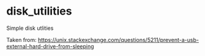 # disk_utilities
Simple disk utlities

Taken from: https://unix.stackexchange.com/questions/5211/prevent-a-usb-external-hard-drive-from-sleeping
